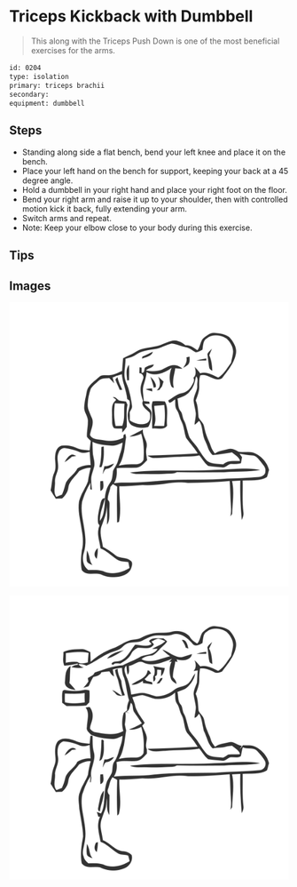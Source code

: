 # Triceps Kickback with Dumbbell
> This along with the Triceps Push Down is one of the most beneficial exercises for the arms.

``` 
id: 0204 
type: isolation 
primary: triceps brachii 
secondary:  
equipment: dumbbell 
``` 

## Steps

 - Standing along side a flat bench, bend your left knee and place it on the bench.
 - Place your left hand on the bench for support, keeping your back at a 45 degree angle.
 - Hold a dumbbell in your right hand and place your right foot on the floor.
 - Bend your right arm and raise it up to your shoulder, then with controlled motion kick it back, fully extending your arm.
 - Switch arms and repeat.
 - Note: Keep your elbow close to your body during this exercise.

## Tips


## Images

![](./../svg/0204-relaxation.svg)

![](./../svg/0204-tension.svg)
